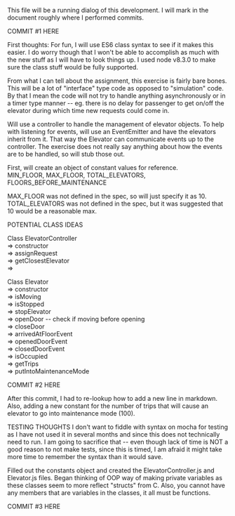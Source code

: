 This file will be a running dialog of this development.   I will mark in the document roughly where I performed commits.

COMMIT #1 HERE

First thoughts:
For fun, I will use ES6 class syntax to see if it makes this easier.  I do worry though that I won't be able to accomplish as much with the new stuff as I will have to look things up.  I used node v8.3.0 to make sure the class stuff would be fully supported.

From what I can tell about the assignment, this exercise is fairly bare bones. This will be a lot of "interface" type code as opposed to "simulation" code.  By that I mean the code will not try to handle anything asynchronously or in a timer type manner -- eg. there is no delay for passenger to get on/off the elevator during which time new requests could come in.

Will use a controller to handle the management of elevator objects.  To help with listening for events, will use an EventEmitter and have the elevators inherit from it.  That way the Elevator can communicate events up to the controller.  The exercise does not really say anything about how the events are to be handled, so will stub those out.

First, will create an object of constant values for reference.  
MIN_FLOOR, MAX_FLOOR, TOTAL_ELEVATORS, FLOORS_BEFORE_MAINTENANCE

MAX_FLOOR was not defined in the spec, so will just specify it as 10.  
TOTAL_ELEVATORS was not defined in the spec, but it was suggested that 10 would be a reasonable max.


POTENTIAL CLASS IDEAS

Class ElevatorController  
=> constructor  
=> assignRequest  
=> getClosestElevator  
=>

Class Elevator  
=> constructor  
=> isMoving  
=> isStopped  
=> stopElevator  
=> openDoor -- check if moving before opening  
=> closeDoor  
=> arrivedAtFloorEvent  
=> openedDoorEvent   
=> closedDoorEvent  
=> isOccupied  
=> getTrips  
=> putIntoMaintenanceMode  

COMMIT #2 HERE

After this commit, I had to re-lookup how to add a new line in markdown. Also, adding a new constant for the number of trips that will cause an elevator to go into maintenance mode (100).

TESTING THOUGHTS
I don't want to fiddle with syntax on mocha for testing as I have not used it in several months and since this does not technically need to run.  I am going to sacrifice that -- even though lack of time is NOT a good reason to not make tests, since this is timed, I am afraid it might take more time to remember the syntax than it would save.

Filled out the constants object and created the ElevatorController.js and Elevator.js files.  Began thinking of OOP way of making private variables as these classes seem to more reflect "structs" from C.  Also, you cannot have any members that are variables in the classes, it all must be functions.

COMMIT #3 HERE

